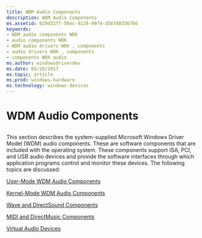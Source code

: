 ```yaml
---
title: WDM Audio Components
description: WDM Audio Components
ms.assetid: 629d32ff-56ec-4128-9974-d56fd8336766
keywords:
- WDM audio components WDK
- audio components WDK
- WDM audio drivers WDK , components
- audio drivers WDK , components
- components WDK audio
ms.author: windowsdriverdev
ms.date: 04/20/2017
ms.topic: article
ms.prod: windows-hardware
ms.technology: windows-devices
---
```


# WDM Audio Components


## <span id="wdm_audio_components"></span><span id="WDM_AUDIO_COMPONENTS"></span>


This section describes the system-supplied Microsoft Windows Driver Model (WDM) audio components. These are software components that are included with the operating system. These components support ISA, PCI, and USB audio devices and provide the software interfaces through which application programs control and monitor these devices. The following topics are discussed:

[User-Mode WDM Audio Components](user-mode-wdm-audio-components.md)

[Kernel-Mode WDM Audio Components](kernel-mode-wdm-audio-components.md)

[Wave and DirectSound Components](wave-and-directsound-components.md)

[MIDI and DirectMusic Components](midi-and-directmusic-components.md)

[Virtual Audio Devices](virtual-audio-devices.md)

 

 




